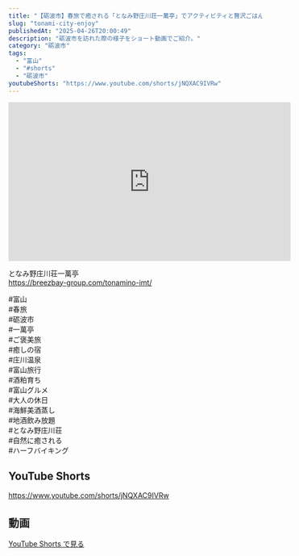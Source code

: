 ```yaml
---
title: "【砺波市】春旅で癒される「となみ野庄川荘一萬亭」でアクティビティと贅沢ごはんで一泊 #shorts"
slug: "tonami-city-enjoy"
publishedAt: "2025-04-26T20:00:49"
description: "砺波市を訪れた際の様子をショート動画でご紹介。"
category: "砺波市"
tags: 
  - "富山"
  - "#shorts"
  - "砺波市"
youtubeShorts: "https://www.youtube.com/shorts/jNQXAC9IVRw"
---
```


<iframe width="560" height="315" src="https://www.youtube.com/embed/X9nj7x1whhQ" frameborder="0" allowfullscreen></iframe>

となみ野庄川荘一萬亭<br />
https://breezbay-group.com/tonamino-imt/

#富山<br />
#春旅<br />
#砺波市<br />
#一萬亭<br />
#ご褒美旅<br />
#癒しの宿<br />
#庄川温泉<br />
#富山旅行<br />
#酒粕育ち<br />
#富山グルメ<br />
#大人の休日<br />
#海鮮美酒蒸し<br />
#地酒飲み放題<br />
#となみ野庄川荘<br />
#自然に癒される<br />
#ハーフバイキング

## YouTube Shorts

https://www.youtube.com/shorts/jNQXAC9IVRw

## 動画

[YouTube Shorts で見る](https://www.youtube.com/shorts/jNQXAC9IVRw)

